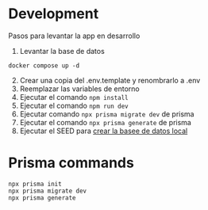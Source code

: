 # Development
Pasos para levantar la app en desarrollo

1. Levantar la base de datos 
```
docker compose up -d
```

2. Crear una copia del .env.template y renombrarlo a .env
3. Reemplazar las variables de entorno
4. Ejecutar el comando ``` npm install ```
5. Ejecutar el comando ``` npm run dev ```
6. Ejecutar comando ``` npx prisma migrate dev ``` de prisma
7. Ejecutar el comando ``` npx prisma generate ``` de prisma
8. Ejecutar el SEED para [crear la basee de datos local](localhost:3000/api/seed)

# Prisma commands
```
npx prisma init
npx prisma migrate dev
npx prisma generate
```